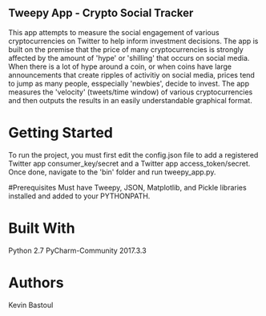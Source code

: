 ## Tweepy App - Crypto Social Tracker
This app attempts to measure the social engagement of various cryptocurrencies on Twitter to help inform investment decisions. 
The app is built on the premise that the price of many cryptocurrencies is strongly affected by the amount of 'hype' or 'shilling'
that occurs on social media. When there is a lot of hype around a coin, or when coins have large announcements that create ripples
of activitiy on social media, prices tend to jump as many people, esspecially 'newbies', decide to invest. The app measures the 
'velocity' (tweets/time window) of various cryptocurrencies and then outputs the results in an easily understandable graphical format.

# Getting Started
To run the project, you must first edit the config.json file to add a registered Twitter app consumer_key/secret and a Twitter app 
access_token/secret. Once done, navigate to the 'bin' folder and run tweepy_app.py. 

#Prerequisites
Must have Tweepy, JSON, Matplotlib, and Pickle libraries installed and added to your PYTHONPATH.

# Built With
Python 2.7
PyCharm-Community 2017.3.3

# Authors
Kevin Bastoul
